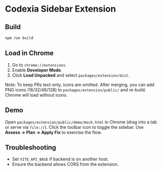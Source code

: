# Codexia Sidebar Extension

## Build

```bash
npm run build
```

## Load in Chrome

1. Go to `chrome://extensions`.
2. Enable **Developer Mode**.
3. Click **Load Unpacked** and select `packages/extension/dist`.

Note: To keep PRs text-only, icons are omitted. After merging, you can add PNG icons (16/32/48/128) to `packages/extension/public/` and re-build. Chrome will load without icons.

## Demo

Open `packages/extension/public/demo/mock.html` in Chrome (drag into a tab or serve via `file://`). Click the toolbar icon to toggle the sidebar. Use **Assess → Plan → Apply Fix** to exercise the flow.

## Troubleshooting

* Set `VITE_API_BASE` if backend is on another host.
* Ensure the backend allows CORS from the extension.

